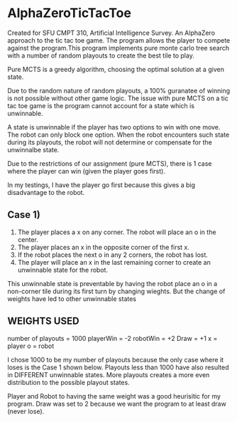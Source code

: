 # AlphaZeroTicTacToe
Created for SFU CMPT 310, Artificial Intelligence Survey. An AlphaZero approach to the tic tac toe game. The program allows the player to compete against the program.This program implements pure monte carlo tree search with a number of random playouts to create the best tile to play.


 Pure MCTS is a greedy algorithm, choosing the optimal solution at a given state. 

 Due to the random nature of random playouts, a 100% guranatee of winning is not possible without other game logic.
 The issue with pure MCTS on a tic tac toe game is the program cannot account for a state which is unwinnable.

 A state is unwinnable if the player has two options to win with one move. The robot can only block one option.
 When the robot encounters such state during its playouts, the robot will not determine or compensate for the unwinnalbe state.

 Due to the restrictions of our assignment (pure MCTS), there is 1 case where the player can win (given the player goes first).

 In my testings, I have the player go first because this gives a big disadvantage to the robot.
 

 ## Case 1) 
 1. The player places a x on any corner. The robot will place an o in the center.
 2. The player places an x in the opposite corner of the first x. 
 3. If the robot places the next o in any 2 corners, the robot has lost.
 4. The player will place an x in the last remaining corner to create an unwinnable state for the robot.
 
 This unwinnable state is preventable by having the robot place an o in a non-corner tile during its first turn by changing wieghts.
 But the change of weights have led to other unwinnable states

## WEIGHTS USED
 number of playouts = 1000
 playerWin = -2
 robotWin = +2
 Draw = +1
 x = player
 o = robot
 
I chose 1000 to be my number of playouts because the only case where it loses is the Case 1 shown below.
Playouts less than 1000 have also resulted in DIFFERENT unwinnable states.
More playouts creates a more even distribution to the possible playout states.

Player and Robot to having the same weight was a good heurisitic for my program. 
Draw was set to 2 because we want the program to at least draw (never lose).
